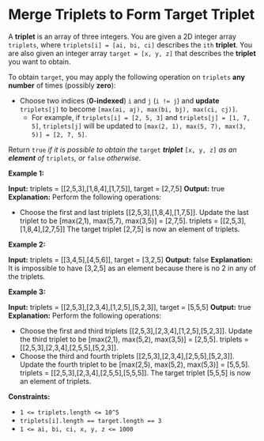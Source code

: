 # Merge Triplets to Form Target Triplet

A **triplet** is an array of three integers. You are given a 2D integer array `triplets`, where `triplets[i] = [ai, bi, ci]` describes the `ith` **triplet**. You are also given an integer array `target = [x, y, z]` that describes the **triplet** you want to obtain.

To obtain `target`, you may apply the following operation on `triplets` **any number** of times (possibly **zero**):

* Choose two indices (**0-indexed**) `i` and `j` (`i != j`) and **update** `triplets[j]` to become `[max(ai, aj), max(bi, bj), max(ci, cj)]`.
  * For example, if `triplets[i] = [2, 5, 3]` and `triplets[j] = [1, 7, 5]`, `triplets[j]` will be updated to `[max(2, 1), max(5, 7), max(3, 5)] = [2, 7, 5]`.

Return `true` _if it is possible to obtain the_ `target` _**triplet**_ `[x, y, z]` _as an **element** of_ `triplets`_, or_ `false` _otherwise_.

**Example 1:**

**Input:** triplets = \[\[2,5,3\],\[1,8,4\],\[1,7,5\]\], target = \[2,7,5\]
**Output:** true
**Explanation:** Perform the following operations:

* Choose the first and last triplets \[\[2,5,3\],\[1,8,4\],\[1,7,5\]\]. Update the last triplet to be \[max(2,1), max(5,7), max(3,5)\] = \[2,7,5\]. triplets = \[\[2,5,3\],\[1,8,4\],\[2,7,5\]\]
The target triplet \[2,7,5\] is now an element of triplets.

**Example 2:**

**Input:** triplets = \[\[3,4,5\],\[4,5,6\]\], target = \[3,2,5\]
**Output:** false
**Explanation:** It is impossible to have \[3,2,5\] as an element because there is no 2 in any of the triplets.

**Example 3:**

**Input:** triplets = \[\[2,5,3\],\[2,3,4\],\[1,2,5\],\[5,2,3\]\], target = \[5,5,5\]
**Output:** true
**Explanation:** Perform the following operations:

* Choose the first and third triplets \[\[2,5,3\],\[2,3,4\],\[1,2,5\],\[5,2,3\]\]. Update the third triplet to be \[max(2,1), max(5,2), max(3,5)\] = \[2,5,5\]. triplets = \[\[2,5,3\],\[2,3,4\],\[2,5,5\],\[5,2,3\]\].
* Choose the third and fourth triplets \[\[2,5,3\],\[2,3,4\],\[2,5,5\],\[5,2,3\]\]. Update the fourth triplet to be \[max(2,5), max(5,2), max(5,3)\] = \[5,5,5\]. triplets = \[\[2,5,3\],\[2,3,4\],\[2,5,5\],\[5,5,5\]\].
The target triplet \[5,5,5\] is now an element of triplets.

**Constraints:**

* `1 <= triplets.length <= 10^5`
* `triplets[i].length == target.length == 3`
* `1 <= ai, bi, ci, x, y, z <= 1000`
